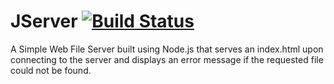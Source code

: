 # JServer  [![Build Status][travis-image]][travis-url]

A Simple Web File Server built using Node.js that serves an index.html upon connecting to the server and displays an error message if the requested file could not be found.

[travis-image]: https://travis-ci.org/nikhilraghava/JServer.svg?branch=master
[travis-url]: https://travis-ci.org/nikhilraghava/JServer
